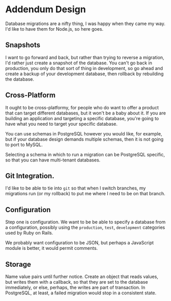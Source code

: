 # Addendum Design

Database migrations are a nifty thing, I was happy when they came my way. I'd
like to have them for Node.js, so here goes.

## Snapshots

I want to go forward and back, but rather than trying to reverse a migration,
I'd rather just create a snapshot of the database. You can't go back in
production, you only do that sort of thing in development, so go ahead and
create a backup of your development database, then rollback by rebuilding the
database.

## Cross-Platform

It ought to be cross-platformy, for people who do want to offer a product that
can target different databases, but it won't be a baby about it. If you are
building an application and targeting a specific database, you're going to have
what you need to target your specific database.

You can use schemas in PostgreSQL however you would like, for example, but if
your database design demands multiple schemas, then it is not going to port to
MySQL.

Selecting a schema in which to run a migration can be PostgreSQL specific, so
that you can have multi-tenant databases.

## Git Integration.

I'd like to be able to tie into `git` so that when I switch branches, my
migrations run (or my rollback) to put me where I need to be on that branch.

## Configuration

Step one is configuration. We want to be be able to specify a database from a
configuration, possibly using the `production`, `test`, `development` categories
used by Ruby on Rails.

We probably want configuration to be JSON, but perhaps a JavaScript module is
better, it would permit comments.

## Storage

Name value pairs until further notice. Create an object that reads values, but
writes them with a callback, so that they are set to the database immediately,
or else, perhaps, the writes are part of transaction. In PostgreSQL, at least,
a failed migration would stop in a consistent state.

